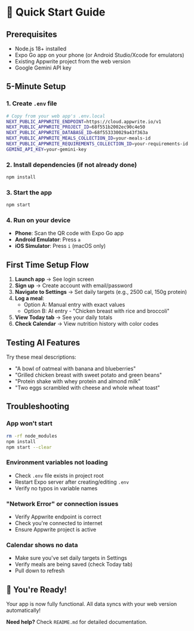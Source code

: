 # 🚀 Quick Start Guide

## Prerequisites

- Node.js 18+ installed
- Expo Go app on your phone (or Android Studio/Xcode for emulators)
- Existing Appwrite project from the web version
- Google Gemini API key

## 5-Minute Setup

### 1. Create `.env` file

```bash
# Copy from your web app's .env.local
NEXT_PUBLIC_APPWRITE_ENDPOINT=https://cloud.appwrite.io/v1
NEXT_PUBLIC_APPWRITE_PROJECT_ID=68f551b2002ec90c4e50
NEXT_PUBLIC_APPWRITE_DATABASE_ID=68f553330029a43f363a
NEXT_PUBLIC_APPWRITE_MEALS_COLLECTION_ID=your-meals-id
NEXT_PUBLIC_APPWRITE_REQUIREMENTS_COLLECTION_ID=your-requirements-id
GEMINI_API_KEY=your-gemini-key
```

### 2. Install dependencies (if not already done)

```bash
npm install
```

### 3. Start the app

```bash
npm start
```

### 4. Run on your device

- **Phone**: Scan the QR code with Expo Go app
- **Android Emulator**: Press `a`
- **iOS Simulator**: Press `i` (macOS only)

## First Time Setup Flow

1. **Launch app** → See login screen
2. **Sign up** → Create account with email/password
3. **Navigate to Settings** → Set daily targets (e.g., 2500 cal, 150g protein)
4. **Log a meal**:
   - Option A: Manual entry with exact values
   - Option B: AI entry - "Chicken breast with rice and broccoli"
5. **View Today tab** → See your daily totals
6. **Check Calendar** → View nutrition history with color codes

## Testing AI Features

Try these meal descriptions:

- "A bowl of oatmeal with banana and blueberries"
- "Grilled chicken breast with sweet potato and green beans"
- "Protein shake with whey protein and almond milk"
- "Two eggs scrambled with cheese and whole wheat toast"

## Troubleshooting

### App won't start

```bash
rm -rf node_modules
npm install
npm start --clear
```

### Environment variables not loading

- Check `.env` file exists in project root
- Restart Expo server after creating/editing `.env`
- Verify no typos in variable names

### "Network Error" or connection issues

- Verify Appwrite endpoint is correct
- Check you're connected to internet
- Ensure Appwrite project is active

### Calendar shows no data

- Make sure you've set daily targets in Settings
- Verify meals are being saved (check Today tab)
- Pull down to refresh

## 🎉 You're Ready!

Your app is now fully functional. All data syncs with your web version automatically!

**Need help?** Check `README.md` for detailed documentation.
